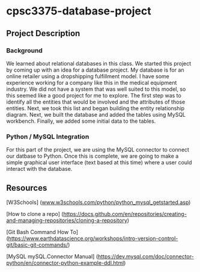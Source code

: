 # cpsc3375-database-project
## Project Description
### Background
We learned about relational databases in this class. We started this project by coming up with an idea for a database project. My database is for an online retailer using a dropshipping fulfillment model. I have some experience working for a company like this in the medical equipment industry. We did not have a system that was well suited to this model, so this seemed like a good project for me to explore. The first step was to identify all the entities that would be involved and the attributes of those entities. Next, we took this list and began building the entity relationship diagram. Next, we built the database and added the tables using MySQL workbench. Finally, we added some initial data to the tables. 
### Python / MySQL Integration
For this part of the project, we are using the MySQL connector to connect our datbase to Python. Once this is complete, we are going to make a simple graphical user interface (text based at this time) where a user could interact with the database. 

## Resources

[W3Schools] (www.w3schools.com/python/python_mysql_getstarted.asp)

[How to clone a repo] (https://docs.github.com/en/repositories/creating-and-managing-repositories/cloning-a-repository)

[Git Bash Command How To] (https://www.earthdatascience.org/workshops/intro-version-control-git/basic-git-commands/)

[MySQL mySQL.Connector Manual] (https://dev.mysql.com/doc/connector-python/en/connector-python-example-ddl.html)

